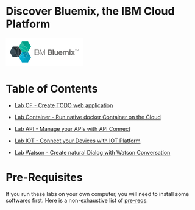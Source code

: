 # Discover Bluemix, the IBM Cloud Platform

<img src="./images/bluemix-logo.png" width="40%"/>

# Table of Contents

+ [Lab CF - Create TODO web application](./labs/Lab%20CF%20-%20Create%20TODO%20web%20application)

+ [Lab Container - Run native docker Container on the Cloud](./labs/Lab%20Container%20-%20Run%20native%20docker%20Container%20on%20the%20Cloud)

+ [Lab API - Manage your APIs with API Connect](./labs/Lab%20API%20-%20Manage%20your%20APIs%20with%20API%20Connect)

+ [Lab IOT - Connect your Devices with IOT Platform](./labs/Lab%20IOT%20-%20Connect%20your%20Devices%20with%20IOT%20Platform)

+ [Lab Watson - Create natural Dialog with Watson Conversation](./labs/Lab%20Watson%20-%20Create%20natural%20Dialog%20with%20Watson%20Conversation)


# Pre-Requisites

If you run these labs on your own computer, you will need to install some softwares first. Here is a non-exhaustive list of [pre-reqs](./prereqs).